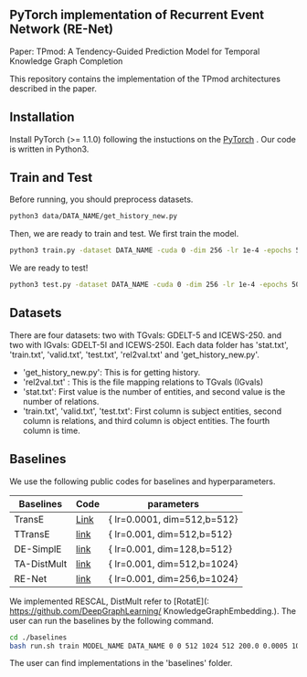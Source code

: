 ## PyTorch implementation of Recurrent Event Network (RE-Net)

Paper: TPmod: A Tendency-Guided Prediction Model for Temporal Knowledge Graph Completion

This repository contains the implementation of the TPmod architectures described in the paper.

## Installation
Install PyTorch (>= 1.1.0)  following the instuctions on the [PyTorch](https://pytorch.org/) .
Our code is written in Python3.

## Train and Test
Before running, you should preprocess datasets.

```bash
python3 data/DATA_NAME/get_history_new.py
```

Then, we are ready to train and test.
We first train the model.

```bash
python3 train.py -dataset DATA_NAME -cuda 0 -dim 256 -lr 1e-4 -epochs 50 -b 1024 -dropout 0.5
```

We are ready to test!
```bash
python3 test.py -dataset DATA_NAME -cuda 0 -dim 256 -lr 1e-4 -epochs 50 -b 1024 -dropout 0.5
```

## Datasets
There are four datasets: two with TGvals: GDELT-5 and ICEWS-250. and two with IGvals: GDELT-5I and ICEWS-250I.
Each data folder has 'stat.txt', 'train.txt', 'valid.txt', 'test.txt', 'rel2val.txt' and 'get_history_new.py'.

- 'get_history_new.py': This is for getting history.
-  'rel2val.txt' : This is the file mapping relations to TGvals (IGvals)
- 'stat.txt': First value is the number of entities, and second value is the number of relations.
- 'train.txt', 'valid.txt', 'test.txt': First column is subject entities, second column is relations, and third column is object entities. The fourth column is time.

## Baselines
We use the following public codes for baselines and hyperparameters. 

| Baselines   | Code                                                         | parameters                  |
| ----------- | ------------------------------------------------------------ | --------------------------- |
| TransE      | [Link](https://github.com/jimmywangheng/knowledge_representation_pytorch) | { lr=0.0001, dim=512,b=512} |
| TTransE     | [link](https://github.com/INK-USC/RE-Net)                    | { lr=0.001, dim=512,b=512}  |
| DE-SimplE   | [link](https://github.com/BorealisAI/DE-SimplE)              | { lr=0.001, dim=128,b=512}  |
| TA-DistMult | [link](https://github.com/INK-USC/RE-Net)                    | { lr=0.001, dim=512,b=1024} |
| RE-Net      | [link](https://github.com/INK-USC/RE-Net)                    | { lr=0.001, dim=256,b=1024} |


We implemented RESCAL, DistMult refer to [RotatE](: https://github.com/DeepGraphLearning/ KnowledgeGraphEmbedding.). The user can run the baselines by the following command.

```bash
cd ./baselines
bash run.sh train MODEL_NAME DATA_NAME 0 0 512 1024 512 200.0 0.0005 10000 8 0
```

The user can find implementations in the 'baselines' folder.
